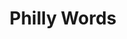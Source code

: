 ---
pid: LLG172
title: Philly Words
location_transcription: 4th+South
zipcode: '19144'
outside_phl: 
neighborhood: Germantown
age: '15'
age_range: 13-19
instagram: 
image_file_name: LLG_172.jpg
proposal_transcription: |-
  hoagie    sayd    cheesesteak
  Jawn    bayd uhi2
  MAC machine  wuder
  wit    sub  youse  mummer  witout
  wuder ice boul     gravy .   begel    jeep  ard  shore gaz
  drawlin'  mütter  jimmies  Wawa

  Scrapple          etc.


  Mural with only Philly words/slang
topic: Culture,Food,Neighborhoods,Philadelphia,Wawa
topic_summary: 0, 0, 0, 0, 0
type: 2D,Garden,Mural
keywords_other: Slang, Jawn, Language, hoagie, water ice, cheesesteak, mummer, mutter,
  jimmies, scrapple, ard, boul
credit: Ana Branas
image_labels: 
twitter: 
facebook: 
permalink: "/monuments/llg172/"
layout: item-page
---